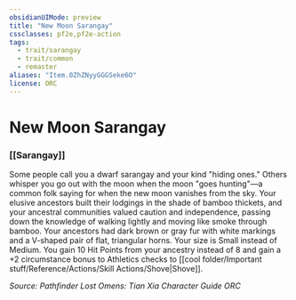 ```yaml
---
obsidianUIMode: preview
title: "New Moon Sarangay"
cssclasses: pf2e,pf2e-action
tags:
  - trait/sarangay
  - trait/common
  - remaster
aliases: "Item.0ZhZNyyGGGSeke6O"
license: ORC
---
```

# New Moon Sarangay

### [[Sarangay]]






Some people call you a dwarf sarangay and your kind "hiding ones." Others whisper you go out with the moon when the moon "goes hunting"—a common folk saying for when the new moon vanishes from the sky. Your elusive ancestors built their lodgings in the shade of bamboo thickets, and your ancestral communities valued caution and independence, passing down the knowledge of walking lightly and moving like smoke through bamboo. Your ancestors had dark brown or gray fur with white markings and a V-shaped pair of flat, triangular horns. Your size is Small instead of Medium. You gain 10 Hit Points from your ancestry instead of 8 and gain a +2 circumstance bonus to Athletics checks to [[cool folder/Important stuff/Reference/Actions/Skill Actions/Shove|Shove]].

*Source: Pathfinder Lost Omens: Tian Xia Character Guide*
*ORC*